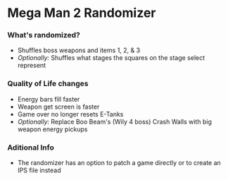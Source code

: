 # Mega Man 2 Randomizer

### What's randomized?
- Shuffles boss weapons and items 1, 2, & 3
- *Optionally:* Shuffles what stages the squares on the stage select represent

### Quality of Life changes
- Energy bars fill faster
- Weapon get screen is faster
- Game over no longer resets E-Tanks
- *Optionally:* Replace Boo Beam's (Wily 4 boss) Crash Walls with big weapon energy pickups

### Aditional Info
- The randomizer has an option to patch a game directly or to create an IPS file instead